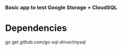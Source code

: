 ### Basic app to test Google Storage + CloudSQL

# Dependencies

go get github.com/go-sql-driver/mysql

